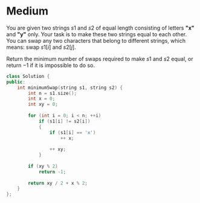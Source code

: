 # Medium

You are given two strings $s1$ and $s2$ of equal length consisting of letters **"x"** and **"y"** only. Your task is to make these two strings equal to each other. You can swap any two characters that belong to different strings, which means: swap $s1[i]$ and $s2[j]$.

Return the minimum number of swaps required to make $s1$ and $s2$ equal, or return $-1$ if it is impossible to do so.

```cpp
class Solution {
public:
    int minimumSwap(string s1, string s2) {
        int n = s1.size();
        int x = 0;
        int xy = 0;
        
        for (int i = 0; i < n; ++i)
            if (s1[i] != s2[i])
            {
                if (s1[i] == 'x')
                    ++ x;
                
                ++ xy;
            }
        
        if (xy % 2)
            return -1;
        
        return xy / 2 + x % 2;
    }
};
```
